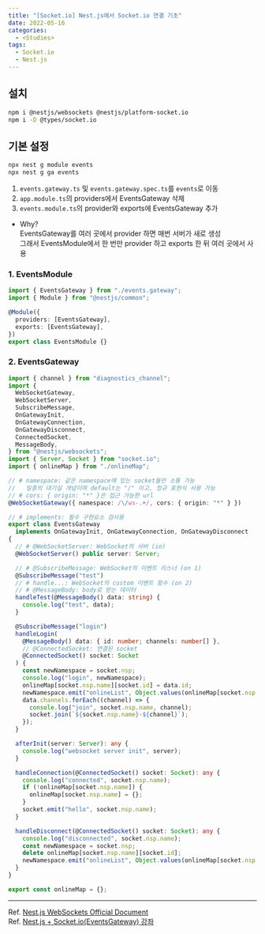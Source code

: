 ```yaml
---
title: "[Socket.io] Nest.js에서 Socket.io 연결 기초"
date: 2022-05-16
categories:
  - <Studies>
tags:
  - Socket.io
  - Nest.js
---
```


## 설치

```bash
npm i @nestjs/websockets @nestjs/platform-socket.io
npm i -D @types/socket.io
```

## 기본 설정

```bash
npx nest g module events
npx nest g ga events
```

1. `events.gateway.ts` 및 `events.gateway.spec.ts`를 `events`로 이동
2. `app.module.ts`의 providers에서 EventsGateway 삭제
3. `events.module.ts`의 provider와 exports에 EventsGateway 추가

- Why?  
  EventsGateway를 여러 곳에서 provider 하면 매번 서버가 새로 생성  
  그래서 EventsModule에서 한 번만 provider 하고 exports 한 뒤 여러 곳에서 사용

### 1. EventsModule

```ts
import { EventsGateway } from "./events.gateway";
import { Module } from "@nestjs/common";

@Module({
  providers: [EventsGateway],
  exports: [EventsGateway],
})
export class EventsModule {}
```

### 2. EventsGateway

```ts
import { channel } from "diagnostics_channel";
import {
  WebSocketGateway,
  WebSocketServer,
  SubscribeMessage,
  OnGatewayInit,
  OnGatewayConnection,
  OnGatewayDisconnect,
  ConnectedSocket,
  MessageBody,
} from "@nestjs/websockets";
import { Server, Socket } from "socket.io";
import { onlineMap } from "./onlineMap";

// # namespace: 같은 namespace에 있는 socket들만 소통 가능
//   일종의 대기실 개념이며 default는 "/" 이고, 정규 표현식 사용 가능
// # cors: { origin: "*" }은 접근 가능한 url
@WebSocketGateway({ namespace: /\/ws-.+/, cors: { origin: "*" } })

// # implements: 필수 구현요소 검사용
export class EventsGateway
  implements OnGatewayInit, OnGatewayConnection, OnGatewayDisconnect
{
  // # @WebSocketServer: WebSocket의 서버 (io)
  @WebSocketServer() public server: Server;

  // # @SubscribeMessage: WebSocket의 이벤트 리스너 (on 1)
  @SubscribeMessage("test")
  // # handle...: WebSocket의 custom 이벤트 함수 (on 2)
  // # @MessageBody: body로 받는 데이터
  handleTest(@MessageBody() data: string) {
    console.log("test", data);
  }

  @SubscribeMessage("login")
  handleLogin(
    @MessageBody() data: { id: number; channels: number[] },
    // @ConnectedSocket: 연결된 socket
    @ConnectedSocket() socket: Socket
  ) {
    const newNamespace = socket.nsp;
    console.log("login", newNamespace);
    onlineMap[socket.nsp.name][socket.id] = data.id;
    newNamespace.emit("onlineList", Object.values(onlineMap[socket.nsp.name]));
    data.channels.forEach((channel) => {
      console.log("join", socket.nsp.name, channel);
      socket.join(`${socket.nsp.name}-${channel}`);
    });
  }

  afterInit(server: Server): any {
    console.log("websocket server init", server);
  }

  handleConnection(@ConnectedSocket() socket: Socket): any {
    console.log("connected", socket.nsp.name);
    if (!onlineMap[socket.nsp.name]) {
      onlineMap[socket.nsp.name] = {};
    }
    socket.emit("hello", socket.nsp.name);
  }

  handleDisconnect(@ConnectedSocket() socket: Socket): any {
    console.log("disconnected", socket.nsp.name);
    const newNamespace = socket.nsp;
    delete onlineMap[socket.nsp.name][socket.id];
    newNamespace.emit("onlineList", Object.values(onlineMap[socket.nsp.name]));
  }
}
```

```ts
export const onlineMap = {};
```

---

Ref. [Nest.js WebSockets Official Document](https://docs.nestjs.com/websockets/gateways)  
Ref. [Nest.js + Socket.io(EventsGateway) 강좌](https://www.youtube.com/watch?v=gkJ1N6PDCEc)
